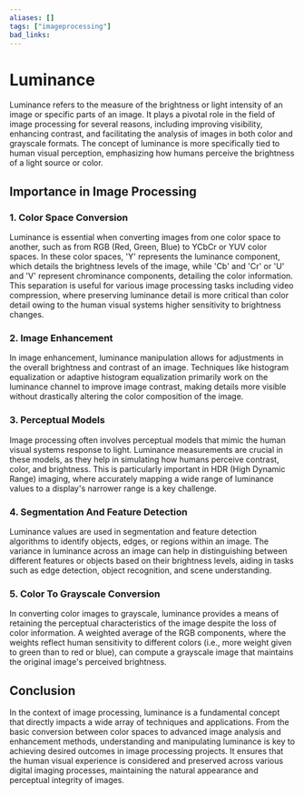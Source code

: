 ```yaml
---
aliases: []
tags: ["imageprocessing"]
bad_links:
---
```

# Luminance

Luminance refers to the measure of the brightness or light intensity of an image or specific parts of an image. It plays a pivotal role in the field of image processing for several reasons, including improving visibility, enhancing contrast, and facilitating the analysis of images in both color and grayscale formats. The concept of luminance is more specifically tied to human visual perception, emphasizing how humans perceive the brightness of a light source or color.

## Importance in Image Processing

### 1. **Color Space Conversion**

Luminance is essential when converting images from one color space to another, such as from RGB (Red, Green, Blue) to YCbCr or YUV color spaces. In these color spaces, 'Y' represents the luminance component, which details the brightness levels of the image, while 'Cb' and 'Cr' or 'U' and 'V' represent chrominance components, detailing the color information. This separation is useful for various image processing tasks including video compression, where preserving luminance detail is more critical than color detail owing to the human visual systems higher sensitivity to brightness changes.

### 2. **Image Enhancement**

In image enhancement, luminance manipulation allows for adjustments in the overall brightness and contrast of an image. Techniques like histogram equalization or adaptive histogram equalization primarily work on the luminance channel to improve image contrast, making details more visible without drastically altering the color composition of the image.

### 3. **Perceptual Models**

Image processing often involves perceptual models that mimic the human visual systems response to light. Luminance measurements are crucial in these models, as they help in simulating how humans perceive contrast, color, and brightness. This is particularly important in HDR (High Dynamic Range) imaging, where accurately mapping a wide range of luminance values to a display's narrower range is a key challenge.

### 4. **Segmentation And Feature Detection**

Luminance values are used in segmentation and feature detection algorithms to identify objects, edges, or regions within an image. The variance in luminance across an image can help in distinguishing between different features or objects based on their brightness levels, aiding in tasks such as edge detection, object recognition, and scene understanding.

### 5. **Color To Grayscale Conversion**

In converting color images to grayscale, luminance provides a means of retaining the perceptual characteristics of the image despite the loss of color information. A weighted average of the RGB components, where the weights reflect human sensitivity to different colors (i.e., more weight given to green than to red or blue), can compute a grayscale image that maintains the original image's perceived brightness.

## Conclusion

In the context of image processing, luminance is a fundamental concept that directly impacts a wide array of techniques and applications. From the basic conversion between color spaces to advanced image analysis and enhancement methods, understanding and manipulating luminance is key to achieving desired outcomes in image processing projects. It ensures that the human visual experience is considered and preserved across various digital imaging processes, maintaining the natural appearance and perceptual integrity of images.